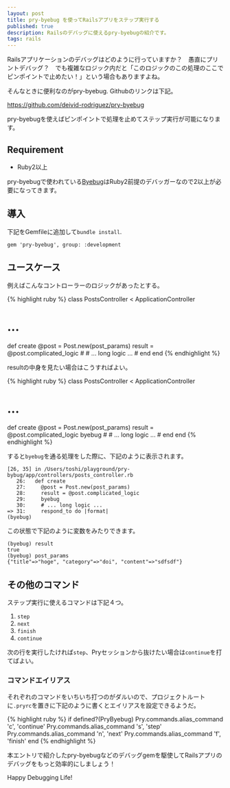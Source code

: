 ```yaml
---
layout: post
title: pry-byebug を使ってRailsアプリをステップ実行する
published: true
description: Railsのデバッグに使えるpry-byebugの紹介です。
tags: rails
---
```


Railsアプリケーションのデバッグはどのように行っていますか？　愚直にプリントデバッグ？　でも複雑なロジック内だと「このロジックのこの処理のここでピンポイントで止めたい！」という場合もありますよね。

そんなときに便利なのがpry-byebug. Githubのリンクは下記。

<https://github.com/deivid-rodriguez/pry-byebug>

pry-byebugを使えばピンポイントで処理を止めてステップ実行が可能になります。

## Requirement

* Ruby2以上

pry-byebugで使われている[Byebug](https://github.com/deivid-rodriguez/byebug)はRuby2前提のデバッガーなので2以上が必要になってきます。

## 導入

下記をGemfileに追加して`bundle install`.

    gem 'pry-byebug', group: :development

## ユースケース

例えばこんなコントローラーのロジックがあったとする。

{% highlight ruby %}
class PostsController < ApplicationController
  # ...
  def create
    @post = Post.new(post_params)
    result = @post.complicated_logic
    #
    # ... long logic ...
    #
  end
end
{% endhighlight %}

resultの中身を見たい場合はこうすればよい。

{% highlight ruby %}
class PostsController < ApplicationController
  # ...
  def create
    @post = Post.new(post_params)
    result = @post.complicated_logic
    byebug
    #
    # ... long logic ...
    #
  end
end
{% endhighlight %}

すると`byebug`を通る処理をした際に、下記のように表示されます。

    [26, 35] in /Users/toshi/playground/pry-bybug/app/controllers/posts_controller.rb
       26:   def create
       27:     @post = Post.new(post_params)
       28:     result = @post.complicated_logic
       29:     byebug
       30:     # ... long logic ...
    => 31:     respond_to do |format|
    (byebug)

この状態で下記のように変数をみたりできます。

    (byebug) result
    true
    (byebug) post_params
    {"title"=>"hoge", "category"=>"doi", "content"=>"sdfsdf"}

## その他のコマンド

ステップ実行に使えるコマンドは下記４つ。

1. `step`
2. `next`
3. `finish`
4. `continue`

次の行を実行したければ`step`、Pryセッションから抜けたい場合は`continue`を打てばよい。

### コマンドエイリアス

それぞれのコマンドをいちいち打つのがダルいので、プロジェクトルートに`.pryrc`を置きに下記のように書くとエイリアスを設定できるようだ。

{% highlight ruby %}
if defined?(PryByebug)
  Pry.commands.alias_command 'c', 'continue'
  Pry.commands.alias_command 's', 'step'
  Pry.commands.alias_command 'n', 'next'
  Pry.commands.alias_command 'f', 'finish'
end
{% endhighlight %}

本エントリで紹介したpry-byebugなどのデバッグgemを駆使してRailsアプリのデバッグをもっと効率的にしましょう！

Happy Debugging Life!
